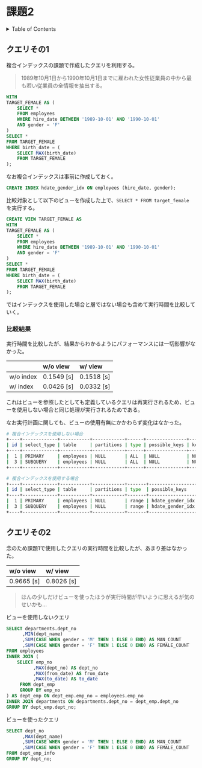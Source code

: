 # 課題2

<!-- START doctoc generated TOC please keep comment here to allow auto update -->
<!-- DON'T EDIT THIS SECTION, INSTEAD RE-RUN doctoc TO UPDATE -->
<details>
<summary>Table of Contents</summary>

- [クエリその1](#%E3%82%AF%E3%82%A8%E3%83%AA%E3%81%9D%E3%81%AE1)
  - [比較結果](#%E6%AF%94%E8%BC%83%E7%B5%90%E6%9E%9C)
- [クエリその2](#%E3%82%AF%E3%82%A8%E3%83%AA%E3%81%9D%E3%81%AE2)

</details>
<!-- END doctoc generated TOC please keep comment here to allow auto update -->

## クエリその1

複合インデックスの課題で作成したクエリを利用する。

> 1989年10月1日から1990年10月1日までに雇われた女性従業員の中から最も若い従業員の全情報を抽出する。

```sql
WITH
TARGET_FEMALE AS (
    SELECT *
    FROM employees
    WHERE hire_date BETWEEN '1989-10-01' AND '1990-10-01'
    AND gender = 'F'
)
SELECT *
FROM TARGET_FEMALE
WHERE birth_date = (
    SELECT MAX(birth_date)
    FROM TARGET_FEMALE
);
```

なお複合インデックスは事前に作成しておく。

```sql
CREATE INDEX hdate_gender_idx ON employees (hire_date, gender);
```

比較対象として以下のビューを作成した上で、`SELECT * FROM target_female` を実行する。

```sql
CREATE VIEW TARGET_FEMALE AS
WITH
TARGET_FEMALE AS (
    SELECT *
    FROM employees
    WHERE hire_date BETWEEN '1989-10-01' AND '1990-10-01'
    AND gender = 'F'
)
SELECT *
FROM TARGET_FEMALE
WHERE birth_date = (
    SELECT MAX(birth_date)
    FROM TARGET_FEMALE
);
```

ではインデックスを使用した場合と層ではない場合も含めて実行時間を比較していく。

### 比較結果

実行時間を比較したが、結果からわかるようにパフォーマンスには一切影響がなかった。

|           | w/o view   | w/  view   |
| :-------- | :--------- | :--------- |
| w/o index | 0.1549 [s] | 0.1518 [s] |
| w/  index | 0.0426 [s] | 0.0332 [s] |

これはビューを参照したとしても定義しているクエリは再実行されるため、ビューを使用しない場合と同じ処理が実行されるためである。

なお実行計画に関しても、ビューの使用有無にかかわらず変化はなかった。

```bash
# 複合インデックスを使用しない場合
+----+-------------+-----------+------------+------+---------------+------+---------+------+--------+----------+-------------+
| id | select_type | table     | partitions | type | possible_keys | key  | key_len | ref  | rows   | filtered | Extra       |
+----+-------------+-----------+------------+------+---------------+------+---------+------+--------+----------+-------------+
|  1 | PRIMARY     | employees | NULL       | ALL  | NULL          | NULL | NULL    | NULL | 298990 |     0.56 | Using where |
|  3 | SUBQUERY    | employees | NULL       | ALL  | NULL          | NULL | NULL    | NULL | 298990 |     5.56 | Using where |
+----+-------------+-----------+------------+------+---------------+------+---------+------+--------+----------+-------------+

# 複合インデックスを使用する場合
+----+-------------+-----------+------------+-------+------------------+------------------+---------+------+-------+----------+------------------------------------+
| id | select_type | table     | partitions | type  | possible_keys    | key              | key_len | ref  | rows  | filtered | Extra                              |
+----+-------------+-----------+------------+-------+------------------+------------------+---------+------+-------+----------+------------------------------------+
|  1 | PRIMARY     | employees | NULL       | range | hdate_gender_idx | hdate_gender_idx | 4       | NULL | 49920 |     5.00 | Using index condition; Using where |
|  3 | SUBQUERY    | employees | NULL       | range | hdate_gender_idx | hdate_gender_idx | 4       | NULL | 49920 |    50.00 | Using index condition              |
+----+-------------+-----------+------------+-------+------------------+------------------+---------+------+-------+----------+------------------------------------+
```

## クエリその2

念のため課題1で使用したクエリの実行時間を比較したが、あまり差はなかった。

| w/o view   | w/  view   |
| :--------- | :--------- |
| 0.9665 [s] | 0.8026 [s] |

> ほんの少しだけビューを使ったほうが実行時間が早いように思えるが気のせいかも...

ビューを使用しないクエリ

```sql
SELECT departments.dept_no
      ,MIN(dept_name)
      ,SUM(CASE WHEN gender = 'M' THEN 1 ELSE 0 END) AS MAN_COUNT
      ,SUM(CASE WHEN gender = 'F' THEN 1 ELSE 0 END) AS FEMALE_COUNT
FROM employees
INNER JOIN (
    SELECT emp_no
          ,MAX(dept_no) AS dept_no
          ,MAX(from_date) AS from_date
          ,MAX(to_date) AS to_date
     FROM dept_emp
     GROUP BY emp_no
) AS dept_emp ON dept_emp.emp_no = employees.emp_no
INNER JOIN departments ON departments.dept_no = dept_emp.dept_no
GROUP BY dept_emp.dept_no;
```

ビューを使ったクエリ

```sql
SELECT dept_no
      ,MAX(dept_name)
      ,SUM(CASE WHEN gender = 'M' THEN 1 ELSE 0 END) AS MAN_COUNT
      ,SUM(CASE WHEN gender = 'F' THEN 1 ELSE 0 END) AS FEMALE_COUNT
FROM dept_emp_info
GROUP BY dept_no;
```

